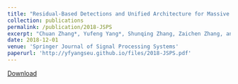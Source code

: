 ```yaml
---
title: "Residual-Based Detections and Unified Architecture for Massive MIMO Uplink"
collection: publications
permalink: /publication/2018-JSPS
excerpt: "Chuan Zhang*, Yufeng Yang*, Shunqing Zhang, Zaichen Zhang, and Xiaohu You (* denotes equal contribution)"
date: 2018-12-01
venue: 'Springer Journal of Signal Processing Systems'
paperurl: 'http://yfyangseu.github.io/files/2018-JSPS.pdf'
---
```


[Download](http://yfyangseu.github.io/files/2018-JSPS.pdf)
<!-- 
Recommended citation: Your Name, You. (2010). "Paper Title Number 2." <i>Journal 1</i>. 1(2).
 -->
